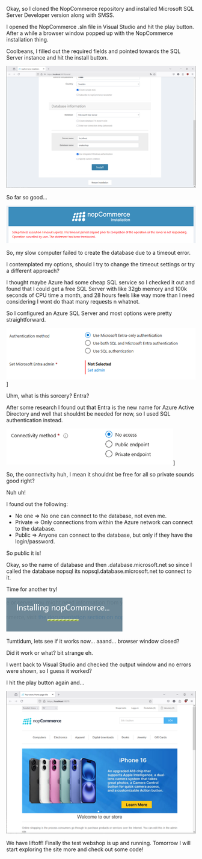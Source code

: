 Okay, so I cloned the NopCommerce repository and installed Microsoft SQL Server Developer version along with SMSS.

I opened the NopCommerce .sln file in Visual Studio and hit the play button. After a while a browser window popped up with the NopCommerce installation thing.

Coolbeans, I filled out the required fields and pointed towards the SQL Server instance and hit the install button.

![NopCommerce installation screen](images/2025-05-22/NCInstall.png)

So far so good...

![NopCommerce error message](images/2025-05-22/NCFirstError.png)

So, my slow computer failed to create the database due to a timeout error. 

I contemplated my options, should I try to change the timeout settings or try a different approach?

I thought maybe Azure had some cheap SQL service so I checked it out and found that I could get a free SQL Server with like 32gb memory and 100k seconds of CPU time a month, and 28 hours feels like way more than I need considering I wont do thaat many requests n whatnot.

So I configured an Azure SQL Server and most options were pretty straightforward.

![Whats Entra?](images/2025-05-22/Entra.png)]

Uhm, what is this sorcery? Entra?

After some research I found out that Entra is the new name for Azure Active Directory and well that shouldnt be needed for now, so I used SQL authentication instead.

![Connectivity method](images/2025-05-22/Connectivity.png)]

So, the connectivity huh, I mean it shouldnt be free for all so private sounds good right?

Nuh uh!

I found out the following:

- No one => No one can connect to the database, not even me.
- Private => Only connections from within the Azure network can connect to the database.
- Public => Anyone can connect to the database, but only if they have the login/password.

So public it is!

Okay, so the name of database and then .database.microsoft.net so since I called the database nopsql its nopsql.database.microsoft.net to connect to it.

Time for another try!

![NopCommerce installation part 2](images/2025-05-22/NCInstall2.png)

Tumtidum, lets see if it works now... aaand... browser window closed?

Did it work or what? bit strange eh.

I went back to Visual Studio and checked the output window and no errors were shown, so I guess it worked?

I hit the play button again and...

![It's alive!](images/2025-05-22/ItsAlive.png)

We have liftoff! Finally the test webshop is up and running. Tomorrow I will start exploring the site more and check out some code!